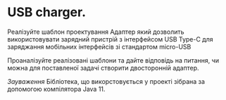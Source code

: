 USB charger.
=======================

Реалізуйте шаблон проектування Адаптер який дозволить використовувати 
зарядний пристрій з інтерфейсом USB Type-C для заряджання мобільних 
інтерфейсів зі стандартом  micro-USB

 Проаналізуйте реалізовані шаблони та дайте відповідь на питання, 
 чи можна для поставленої задачі створити двосторонній адаптер.
 

*Зауваження* Бібліотека, що викорстовується у проекті зібрана за
допомогою компілятора Java 11.

